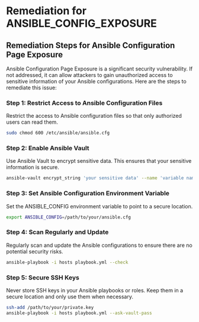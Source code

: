 # Remediation for ANSIBLE_CONFIG_EXPOSURE

## Remediation Steps for Ansible Configuration Page Exposure

Ansible Configuration Page Exposure is a significant security vulnerability. If not addressed, it can allow attackers to gain unauthorized access to sensitive information of your Ansible configurations. Here are the steps to remediate this issue:

### Step 1: Restrict Access to Ansible Configuration Files

Restrict the access to Ansible configuration files so that only authorized users can read them.

```bash
sudo chmod 600 /etc/ansible/ansible.cfg
```

### Step 2: Enable Ansible Vault

Use Ansible Vault to encrypt sensitive data. This ensures that your sensitive information is secure.

```bash
ansible-vault encrypt_string 'your sensitive data' --name 'variable name'
```

### Step 3: Set Ansible Configuration Environment Variable

Set the ANSIBLE_CONFIG environment variable to point to a secure location.

```bash
export ANSIBLE_CONFIG=/path/to/your/ansible.cfg
```

### Step 4: Scan Regularly and Update

Regularly scan and update the Ansible configurations to ensure there are no potential security risks.

```bash
ansible-playbook -i hosts playbook.yml --check
```

### Step 5: Secure SSH Keys

Never store SSH keys in your Ansible playbooks or roles. Keep them in a secure location and only use them when necessary.

```bash
ssh-add /path/to/your/private.key
ansible-playbook -i hosts playbook.yml --ask-vault-pass
```
        
